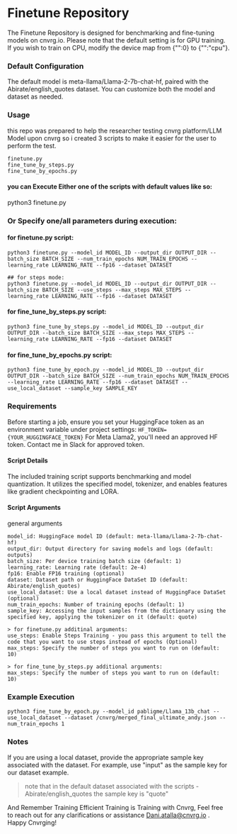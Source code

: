 # Finetune Repository
The Finetune Repository is designed for benchmarking and fine-tuning models on cnvrg.io. Please note that the default setting is for GPU training. If you wish to train on CPU, modify the device map from {"":0} to {"":"cpu"}.

### Default Configuration
The default model is meta-llama/Llama-2-7b-chat-hf, paired with the Abirate/english_quotes dataset. You can customize both the model and dataset as needed.

### Usage
this repo was prepared to help the researcher testing cnvrg platform/LLM Model upon cnvrg so i created 3 scripts to make it easier for the user to perform the test.
````
finetune.py
fine_tune_by_steps.py
fine_tune_by_epochs.py
````
#### you can Execute Either one of the scripts with default values like so:
python3 finetune.py

### Or Specify one/all parameters during execution:

#### for finetune.py script:
````
python3 finetune.py --model_id MODEL_ID --output_dir OUTPUT_DIR --batch_size BATCH_SIZE --num_train_epochs NUM_TRAIN_EPOCHS --learning_rate LEARNING_RATE --fp16 --dataset DATASET

## for steps mode:
python3 finetune.py --model_id MODEL_ID --output_dir OUTPUT_DIR --batch_size BATCH_SIZE --use_steps --max_steps MAX_STEPS --learning_rate LEARNING_RATE --fp16 --dataset DATASET
````

#### for fine_tune_by_steps.py script:
````
python3 fine_tune_by_steps.py --model_id MODEL_ID --output_dir OUTPUT_DIR --batch_size BATCH_SIZE --max_steps MAX_STEPS --learning_rate LEARNING_RATE --fp16 --dataset DATASET
````
#### for fine_tune_by_epochs.py script:

````
python3 fine_tune_by_epoch.py --model_id MODEL_ID --output_dir OUTPUT_DIR --batch_size BATCH_SIZE --num_train_epochs NUM_TRAIN_EPOCHS --learning_rate LEARNING_RATE --fp16 --dataset DATASET --use_local_dataset --sample_key SAMPLE_KEY
````

### Requirements
Before starting a job, ensure you set your HuggingFace token as an environment variable under project settings:
``HF_TOKEN={YOUR_HUGGINGFACE_TOKEN}``
For Meta Llama2, you'll need an approved HF token. Contact me in Slack for approved token.

#### Script Details
The included training script supports benchmarking and model quantization. It utilizes the specified model, tokenizer, and enables features like gradient checkpointing and LORA.

#### Script Arguments

general arguments
````
model_id: HuggingFace model ID (default: meta-llama/Llama-2-7b-chat-hf)
output_dir: Output directory for saving models and logs (default: outputs)
batch_size: Per device training batch size (default: 1)
learning_rate: Learning rate (default: 2e-4)
fp16: Enable FP16 training (optional)
dataset: Dataset path or HuggingFace DataSet ID (default: Abirate/english_quotes)
use_local_dataset: Use a local dataset instead of HuggingFace DataSet (optional)
num_train_epochs: Number of training epochs (default: 1)
sample_key: Accessing the input samples from the dictionary using the specified key, applying the tokenizer on it (default: quote)

> for finetune.py additinal arguments:
use_steps: Enable Steps Training - you pass this argument to tell the code that you want to use steps instead of epochs (Optional)
max_steps: Specify the number of steps you want to run on (default: 10)

> for fine_tune_by_steps.py additional arguments:
max_steps: Specify the number of steps you want to run on (default: 10)
````

### Example Execution
````
python3 fine_tune_by_epoch.py --model_id pabligme/Llama_13b_chat --use_local_dataset --dataset /cnvrg/merged_final_ultimate_andy.json --num_train_epochs 1
````
### Notes
If you are using a local dataset, provide the appropriate sample key associated with the dataset. For example, use "input" as the sample key for our dataset example.
> note that in the default dataset associated with the scripts - Abirate/english_quotes the sample key is "quote"

And Remember Training Efficient Training is Training with Cnvrg, Feel free to reach out for any clarifications or assistance Dani.atalla@cnvrg.io . Happy Cnvrging!
